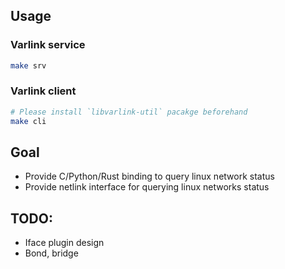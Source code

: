## Usage

### Varlink service

```bash
make srv
```

### Varlink client

```bash
# Please install `libvarlink-util` pacakge beforehand
make cli
```

## Goal

 * Provide C/Python/Rust binding to query linux network status
 * Provide netlink interface for querying linux networks status

## TODO:
 * Iface plugin design
 * Bond, bridge
